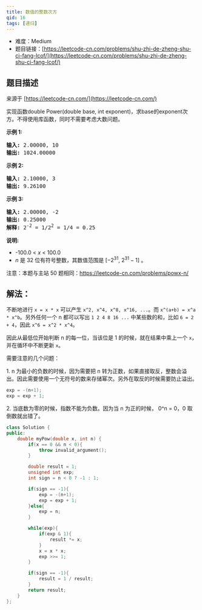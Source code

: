 ```yaml
---
title: 数值的整数次方
qid: 16
tags: [递归]
---
```



- 难度：Medium
- 题目链接：[https://leetcode-cn.com/problems/shu-zhi-de-zheng-shu-ci-fang-lcof/](https://leetcode-cn.com/problems/shu-zhi-de-zheng-shu-ci-fang-lcof/)


## 题目描述

来源于 [https://leetcode-cn.com/](https://leetcode-cn.com/)

<p>实现函数double Power(double base, int exponent)，求base的exponent次方。不得使用库函数，同时不需要考虑大数问题。</p>



<p><strong>示例 1:</strong></p>

<pre><strong>输入:</strong> 2.00000, 10
<strong>输出:</strong> 1024.00000
</pre>

<p><strong>示例&nbsp;2:</strong></p>

<pre><strong>输入:</strong> 2.10000, 3
<strong>输出:</strong> 9.26100
</pre>

<p><strong>示例&nbsp;3:</strong></p>

<pre><strong>输入:</strong> 2.00000, -2
<strong>输出:</strong> 0.25000
<strong>解释:</strong> 2<sup>-2</sup> = 1/2<sup>2</sup> = 1/4 = 0.25</pre>



<p><strong>说明:</strong></p>

<ul>
	<li>-100.0 &lt;&nbsp;<em>x</em>&nbsp;&lt; 100.0</li>
	<li><em>n</em>&nbsp;是 32 位有符号整数，其数值范围是&nbsp;[&minus;2<sup>31</sup>,&nbsp;2<sup>31&nbsp;</sup>&minus; 1] 。</li>
</ul>

<p>注意：本题与主站 50 题相同：<a href="https://leetcode-cn.com/problems/powx-n/">https://leetcode-cn.com/problems/powx-n/</a></p>


## 解法：

不断地进行 `x = x * x` 可以产生 `x^2, x^4, x^8, x^16, ...`。而 `x^(a+b) = x^a * x^b`。另外任何一个 n 都可以写出 `1 2 4 8 16 ...` 中某些数的和，比如 `6 = 2 + 4`，因此 `x^6 = x^2 * x^4`。

因此从最低位开始判断 n 的每一位，当该位是 1 的时候，就在结果中乘上一个 `x`，并在循环中不断更新 `x`。

需要注意的几个问题：

1\. n 为最小的负数的时候，因为需要把 n 转为正数，如果直接取反，整数会溢出。因此需要使用一个无符号的数来存储幂次。另外在取反的时候需要防止溢出。

```cpp
exp = -(n+1);
exp = exp + 1;
```

2\. 当底数为零的时候，指数不能为负数。因为当 n 为正的时候， 0^n = 0，0 取倒数就出错了。


```c++
class Solution {
public:
    double myPow(double x, int n) {
		if(x == 0 && n < 0){
			throw invalid_argument();
		}

        double result = 1;
        unsigned int exp;
        int sign = n < 0 ? -1 : 1;

        if(sign == -1){
            exp = -(n+1);
			exp = exp + 1;
        }else{
			exp = n;
		}

        while(exp){
            if(exp & 1){
                result *= x;
            }
            x = x * x;
            exp >>= 1;
        }

        if(sign == -1){
            result = 1 / result;
        }
        return result;
    }
};
```